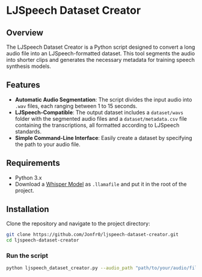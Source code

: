 # LJSpeech Dataset Creator

## Overview

The LJSpeech Dataset Creator is a Python script designed to convert a long audio file into an LJSpeech-formatted dataset. This tool segments the audio into shorter clips and generates the necessary metadata for training speech synthesis models.

## Features

- **Automatic Audio Segmentation**: The script divides the input audio into `.wav` files, each ranging between 1 to 15 seconds.
- **LJSpeech-Compatible**: The output dataset includes a `dataset/wavs` folder with the segmented audio files and a `dataset/metadata.csv` file containing the transcriptions, all formatted according to LJSpeech standards.
- **Simple Command-Line Interface**: Easily create a dataset by specifying the path to your audio file.

## Requirements

- Python 3.x
- Download a [Whisper Model](https://huggingface.co/Mozilla/whisperfile/tree/main) as `.llamafile` and put it in the root of the project.

## Installation

Clone the repository and navigate to the project directory:

```bash
git clone https://github.com/Jonfr0/ljspeech-dataset-creator.git
cd ljspeech-dataset-creator
```

### Run the script

```bash
python ljspeech_dataset_creator.py --audio_path "path/to/your/audio/file.mp3"
```
